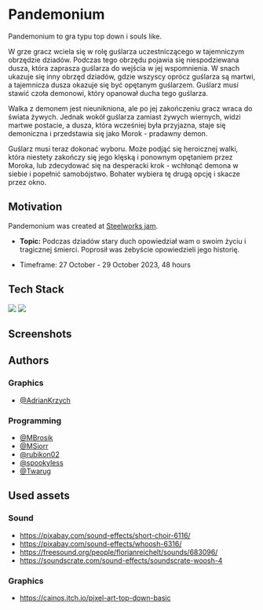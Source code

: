 ﻿# Pandemonium

Pandemonium to gra  typu top down i souls like.

W grze gracz wciela się w rolę guślarza uczestniczącego w tajemniczym obrzędzie dziadów. Podczas tego obrzędu pojawia się niespodziewana dusza, która zaprasza guślarza do wejścia w jej wspomnienia. W snach ukazuje się inny obrzęd dziadów, gdzie wszyscy oprócz guślarza są martwi, a tajemnicza dusza okazuje się być opętanym guślarzem. Guślarz musi stawić czoła demonowi, który opanował ducha tego guślarza.

Walka z demonem jest nieunikniona, ale po jej zakończeniu gracz wraca do świata żywych. Jednak wokół guślarza zamiast żywych wiernych, widzi martwe postacie, a dusza, która wcześniej była przyjazna, staje się demoniczna i przedstawia się jako Morok - pradawny demon.

Guślarz musi teraz dokonać wyboru. Może podjąć się heroicznej walki, która niestety zakończy się jego klęską i ponownym opętaniem przez Moroka, lub zdecydować się na desperacki krok - wchłonąć demona w siebie i popełnić samobójstwo. Bohater wybiera tę drugą opcję i skacze przez okno.

## Motivation
Pandemonium was created at [Steelworks jam](https://steelworksjam.com/).

- **Topic:** Podczas dziadów stary duch opowiedział wam o swoim życiu i tragicznej śmierci. Poprosił was żebyście opowiedzieli jego historię.

- Timeframe: 27 October - 29 October 2023, 48 hours

## Tech Stack

<img src="https://img.shields.io/badge/Unity-000000?logo=Unity&logoColor=white&style=for-the-badge"/> 
<img src="https://img.shields.io/badge/C%23-512BD4?logo=csharp&logoColor=white&style=for-the-badge"/> 


## Screenshots



## Authors

### Graphics

- [@AdrianKrzych](https://github.com/AdrianKrzych)

### Programming

- [@MBrosik](https://github.com/MBrosik)
- [@MSiorr](https://github.com/MSiorr)
- [@rubikon02](https://github.com/rubikon02)
- [@spookyless](https://github.com/spookyless)
- [@Twarug](https://github.com/Twarug)

## Used assets

### Sound

- https://pixabay.com/sound-effects/short-choir-6116/
- https://pixabay.com/sound-effects/whoosh-6316/
- https://freesound.org/people/florianreichelt/sounds/683096/
- https://soundscrate.com/sound-effects/soundscrate-woosh-4

### Graphics

- https://cainos.itch.io/pixel-art-top-down-basic
